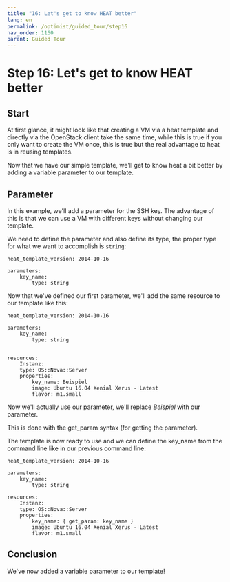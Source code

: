 ```yaml
---
title: "16: Let's get to know HEAT better"
lang: en
permalink: /optimist/guided_tour/step16
nav_order: 1160
parent: Guided Tour
---
```


Step 16: Let's get to know HEAT better
=======================================

Start
-----

At first glance, it might look like that creating a VM via a heat template and
directly via the OpenStack client take the same time, while this is true if you
only want to create the VM once, this is true but the real advantage to heat is
in reusing templates.

Now that we have our simple template, we'll get to know heat a bit better by
adding a variable parameter to our template.

Parameter 
---------

In this example, we'll add a parameter for the SSH key. The advantage of this
is that we can use a VM with different keys without changing our template.

We need to define the parameter and also define its type, the proper type for
what we want to accomplish is `string`:

```
heat_template_version: 2014-10-16
 
parameters:
    key_name:
        type: string
```

Now that we've defined our first parameter, we'll add the same resource to
our template like this:

```
heat_template_version: 2014-10-16

parameters:
    key_name:
        type: string


resources:
    Instanz:
    type: OS::Nova::Server
    properties:
        key_name: Beispiel
        image: Ubuntu 16.04 Xenial Xerus - Latest
        flavor: m1.small
```

Now we'll actually use our parameter, we'll replace *Beispiel* with
our parameter.

This is done with the get\_param syntax (for getting the parameter).

The template is now ready to use and we can define the key\_name from the
command line like in our previous command line:

```
heat_template_version: 2014-10-16

parameters:
    key_name:
        type: string

resources:
    Instanz:
    type: OS::Nova::Server
    properties:
        key_name: { get_param: key_name }
        image: Ubuntu 16.04 Xenial Xerus - Latest
        flavor: m1.small
```

Conclusion
------------

We've now added a variable parameter to our template!
